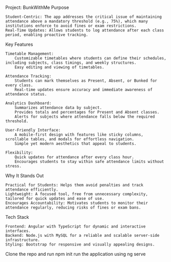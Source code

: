 Project: BunkWithMe
Purpose

    Student-Centric: The app addresses the critical issue of maintaining attendance above a mandatory threshold (e.g., 75%), which many institutions enforce to avoid fines or exam restrictions.
    Real-Time Updates: Allows students to log attendance after each class period, enabling proactive tracking.

Key Features

    Timetable Management:
        Customizable timetables where students can define their schedules, including subjects, class timings, and weekly structures.
        Easy editing and viewing of timetables.

    Attendance Tracking:
        Students can mark themselves as Present, Absent, or Bunked for every class.
        Real-time updates ensure accuracy and immediate awareness of attendance status.

    Analytics Dashboard:
        Summarizes attendance data by subject.
        Provides totals and percentages for Present and Absent classes.
        Alerts for subjects where attendance falls below the required threshold.

    User-Friendly Interface:
        A mobile-first design with features like sticky columns, scrollable tables, and modals for effortless navigation.
        Simple yet modern aesthetics that appeal to students.

    Flexibility:
        Quick updates for attendance after every class hour.
        Encourages students to stay within safe attendance limits without stress.

Why It Stands Out

    Practical for Students: Helps them avoid penalties and track attendance efficiently.
    Lightweight: A focused tool, free from unnecessary complexity, tailored for quick updates and ease of use.
    Encourages Accountability: Motivates students to monitor their attendance regularly, reducing risks of fines or exam bans.

Tech Stack

    Frontend: Angular with TypeScript for dynamic and interactive interfaces.
    Backend: Node.js with MySQL for a reliable and scalable server-side infrastructure.
    Styling: Bootstrap for responsive and visually appealing designs.


Clone the repo and run npm init
run the application using ng serve 
